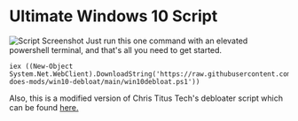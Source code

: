 # Ultimate Windows 10 Script
![Script Screenshot](https://github.com/link-does-mods/win10-debloat/blob/main/Images/Screenshot.png?raw=true)
Just run this one command with an elevated powershell terminal, and that's all you need to get started.
```
iex ((New-Object System.Net.WebClient).DownloadString('https://raw.githubusercontent.com/link-does-mods/win10-debloat/main/win10debloat.ps1'))
```
Also, this is a modified version of Chris Titus Tech's debloater script which can be found [here.](https://github.com/ChrisTitusTech/win10script)
